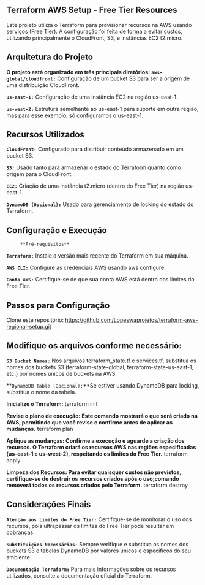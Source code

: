 ## Terraform AWS Setup - Free Tier Resources

Este projeto utiliza o Terraform para provisionar recursos na AWS usando serviços (Free Tier). A configuração foi feita de forma a evitar custos, utilizando principalmente o CloudFront, S3, e instâncias EC2 t2.micro.

## Arquitetura do Projeto

**O projeto está organizado em três principais diretórios:**
**`aws-global/cloudfront:`** Configuração de um bucket S3 para ser a origem de uma distribuição CloudFront.

**`us-east-1:`** Configuração de uma instância EC2 na região us-east-1.

**`us-west-2:`** Estrutura semelhante ao us-east-1 para suporte em outra região, mas para esse exemplo, só configuramos o us-east-1.

## Recursos Utilizados
**`CloudFront:`** Configurado para distribuir conteúdo armazenado em um bucket S3.

**`S3:`** Usado tanto para armazenar o estado do Terraform quanto como origem para o CloudFront.

**`EC2:`** Criação de uma instância t2.micro (dentro do Free Tier) na região us-east-1.

**`DynamoDB (Opcional):`** Usado para gerenciamento de locking do estado do Terraform.

## Configuração e Execução
         **Pré-requisitos**
**`Terraform:`** Instale a versão mais recente do Terraform em sua máquina.

**`AWS CLI:`** Configure as credenciais AWS usando aws configure.

**`Conta AWS:`** Certifique-se de que sua conta AWS está dentro dos limites do Free Tier.

## Passos para Configuração
Clone este repositório:
https://github.com/Lopeswaprojetos/terraform-aws-regional-setup.git

## Modifique os arquivos conforme necessário:
**`S3 Bucket Names:`** Nos arquivos terraform_state.tf e services.tf, substitua os nomes dos buckets S3 (terraform-state-global, terraform-state-us-east-1, etc.) por nomes únicos de buckets na AWS.

**`DynamoDB Table (Opcional):`**Se estiver usando DynamoDB para locking, substitua o nome da tabela.

**Inicialize o Terraform:**
 terraform init

**Revise o plano de execução: Este comando mostrará o que será criado na AWS, permitindo que você revise e confirme antes de aplicar as mudanças.**
 terraform plan

 **Aplique as mudanças: Confirme a execução e aguarde a criação dos recursos. O Terraform criará os recursos AWS nas regiões especificadas (us-east-1 e us-west-2), respeitando os limites do Free Tier.**
 terraform apply

**Limpeza dos Recursos: Para evitar quaisquer custos não previstos, certifique-se de destruir os recursos criados após o uso;comando removerá todos os recursos criados pelo Terraform.**
terraform destroy



## Considerações Finais

**`Atenção aos Limites do Free Tier:`** Certifique-se de monitorar o uso dos recursos, pois ultrapassar os limites do Free Tier pode resultar em cobranças.

**`Substituições Necessárias:`** Sempre verifique e substitua os nomes dos buckets S3 e tabelas DynamoDB por valores únicos e específicos do seu ambiente.

**`Documentação Terraform:`** Para mais informações sobre os recursos utilizados, consulte a documentação oficial do Terraform.

